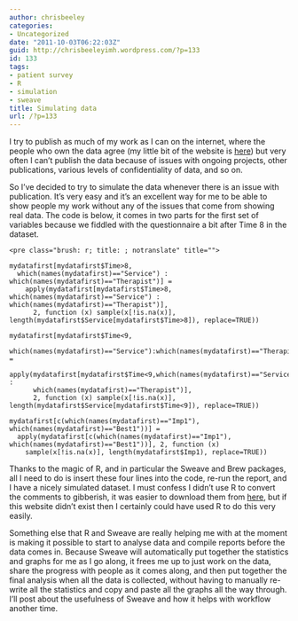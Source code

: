 ```yaml
---
author: chrisbeeley
categories:
- Uncategorized
date: "2011-10-03T06:22:03Z"
guid: http://chrisbeeleyimh.wordpress.com/?p=133
id: 133
tags:
- patient survey
- R
- simulation
- sweave
title: Simulating data
url: /?p=133
---
```


I try to publish as much of my work as I can on the internet, where the people who own the data agree (my little bit of the website is [here](http://www.institutemh.org.uk/-about-us-/our-evaluation-service)) but very often I can’t publish the data because of issues with ongoing projects, other publications, various levels of confidentiality of data, and so on.

So I’ve decided to try to simulate the data whenever there is an issue with publication. It’s very easy and it’s an excellent way for me to be able to show people my work without any of the issues that come from showing real data. The code is below, it comes in two parts for the first set of variables because we fiddled with the questionnaire a bit after Time 8 in the dataset.

```
<pre class="brush: r; title: ; notranslate" title="">

mydatafirst[mydatafirst$Time>8,
  which(names(mydatafirst)=="Service") : which(names(mydatafirst)=="Therapist")] = 
    apply(mydatafirst[mydatafirst$Time>8, which(names(mydatafirst)=="Service") : which(names(mydatafirst)=="Therapist")],
      2, function (x) sample(x[!is.na(x)], length(mydatafirst$Service[mydatafirst$Time>8]), replace=TRUE))

mydatafirst[mydatafirst$Time<9,
  which(names(mydatafirst)=="Service"):which(names(mydatafirst)=="Therapist")] = 
    apply(mydatafirst[mydatafirst$Time<9,which(names(mydatafirst)=="Service") : 
      which(names(mydatafirst)=="Therapist")],
      2, function (x) sample(x[!is.na(x)], length(mydatafirst$Service[mydatafirst$Time<9]), replace=TRUE))

mydatafirst[c(which(names(mydatafirst)=="Imp1"), which(names(mydatafirst)=="Best1"))] =
  apply(mydatafirst[c(which(names(mydatafirst)=="Imp1"), which(names(mydatafirst)=="Best1"))], 2, function (x)
    sample(x[!is.na(x)], length(mydatafirst$Imp1), replace=TRUE))

```

Thanks to the magic of R, and in particular the Sweave and Brew packages, all I need to do is insert these four lines into the code, re-run the report, and I have a nicely simulated dataset. I must confess I didn’t use R to convert the comments to gibberish, it was easier to download them from [here](www.random.org), but if this website didn’t exist then I certainly could have used R to do this very easily.

Something else that R and Sweave are really helping me with at the moment is making it possible to start to analyse data and compile reports before the data comes in. Because Sweave will automatically put together the statistics and graphs for me as I go along, it frees me up to just work on the data, share the progress with people as it comes along, and then put together the final analysis when all the data is collected, without having to manually re-write all the statistics and copy and paste all the graphs all the way through. I’ll post about the usefulness of Sweave and how it helps with workflow another time.